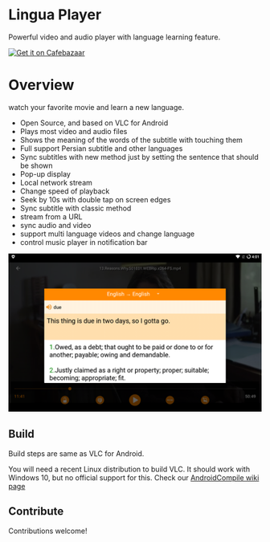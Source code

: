 # Lingua Player
Powerful video and audio player with language learning feature.

[<img alt="Get it on Cafebazaar" height="80" src="https://s.cafebazaar.ir/2/images/badge-g-fullsize.png">](https://cafebazaar.ir/app/ir.habibkazemi.linguaplayer/?l=en)

# Overview
watch your favorite movie and learn a new language.

- Open Source, and based on VLC for Android
- Plays most video and audio files
- Shows the meaning of the words of the subtitle with touching them
- Full support Persian subtitle and other languages
- Sync subtitles with new method just by setting the sentence that should be shown
- Pop-up display
- Local network stream
- Change speed of playback
- Seek by 10s with double tap on screen edges
- Sync subtitle with classic method
- stream from a URL
- sync audio and video
- support multi language videos and change language
- control music player in notification bar


![screenshot](./linguaRepo/assets/image1.png)


## Build
Build steps are same as VLC for Android.

You will need a recent Linux distribution to build VLC.
It should work with Windows 10, but no official support for this.
Check our [AndroidCompile wiki page](https://wiki.videolan.org/AndroidCompile/)

## Contribute
Contributions welcome!


